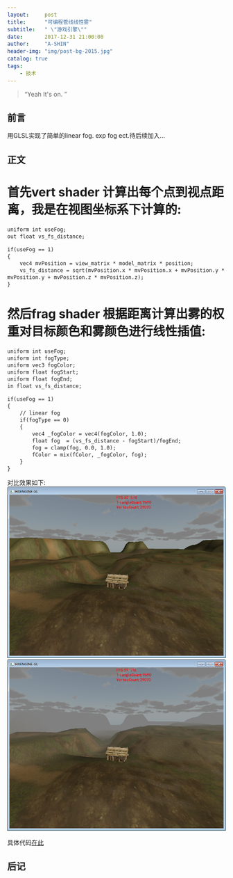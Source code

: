 ```yaml
---
layout:     post
title:      "可编程管线线性雾"
subtitle:   " \"游戏引擎\""
date:       2017-12-31 21:00:00
author:     "A-SHIN"
header-img: "img/post-bg-2015.jpg"
catalog: true
tags:
    - 技术
---
```


> “Yeah It's on. ”


## 前言
用GLSL实现了简单的linear fog.  exp fog ect.待后续加入...

## 正文
#  首先vert shader 计算出每个点到视点距离，我是在视图坐标系下计算的:  
```
uniform int useFog;
out float vs_fs_distance;
```  

```
if(useFog == 1)
{
	vec4 mvPosition = view_matrix * model_matrix * position;
	vs_fs_distance = sqrt(mvPosition.x * mvPosition.x + mvPosition.y * mvPosition.y + mvPosition.z * mvPosition.z);
}
```
#  然后frag shader 根据距离计算出雾的权重对目标颜色和雾颜色进行线性插值:  
```
uniform int useFog;
uniform int fogType;
uniform vec3 fogColor;
uniform float fogStart;
uniform float fogEnd;
in float vs_fs_distance;
```  

```
if(useFog == 1)
{
	// linear fog
	if(fogType == 0)
	{
		vec4 _fogColor = vec4(fogColor, 1.0);
		float fog  = (vs_fs_distance - fogStart)/fogEnd;
		fog = clamp(fog, 0.0, 1.0);
		fColor = mix(fColor, _fogColor, fog);
	}
}
```  

对比效果如下:  
<img class="shadow" src="/img/in-post/linearfog/1.png" width="600">
<img class="shadow" src="/img/in-post/linearfog/2.png" width="600">  

具体代码[在此](https://github.com/huangx916/HXEngine/tree/master/HXEngine/HXGame/FBX/Terrain)
## 后记